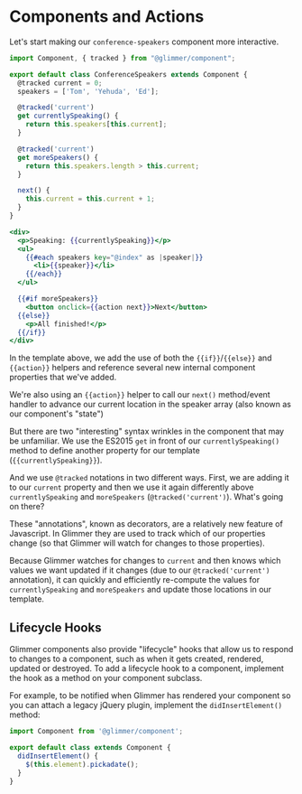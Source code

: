 # Components and Actions

Let's start making our `conference-speakers` component more interactive.

```js
import Component, { tracked } from "@glimmer/component";

export default class ConferenceSpeakers extends Component {
  @tracked current = 0;
  speakers = ['Tom', 'Yehuda', 'Ed'];

  @tracked('current')
  get currentlySpeaking() {
    return this.speakers[this.current];
  }

  @tracked('current')
  get moreSpeakers() {
    return this.speakers.length > this.current;
  }

  next() {
    this.current = this.current + 1;
  }
}
```

```hbs
<div>
  <p>Speaking: {{currentlySpeaking}}</p>
  <ul>
    {{#each speakers key="@index" as |speaker|}}
      <li>{{speaker}}</li>
    {{/each}}
  </ul>

  {{#if moreSpeakers}}
    <button onclick={{action next}}>Next</button>
  {{else}}
    <p>All finished!</p>  
  {{/if}}
</div>
```

In the template above, we add the use of both the `{{if}}`/`{{else}}` and `{{action}}` helpers and reference several new internal component properties that we've added.

We're also using an `{{action}}` helper to call our `next()` method/event handler to advance our current location in the speaker array (also known as our component's "state")

But there are two "interesting" syntax wrinkles in the component that may be unfamiliar.  We use the ES2015 `get` in front of our `currentlySpeaking()` method to define another property for our template (`{{currentlySpeaking}}`).

And we use `@tracked` notations in two different ways. First, we are adding it to our `current` property and then we use it again differently above `currentlySpeaking` and `moreSpeakers` (`@tracked('current')`). What's going on there?

These "annotations", known as decorators, are a relatively new feature of Javascript.  In Glimmer they are used to track which of our properties change (so that Glimmer will watch for changes to those properties).

Because Glimmer watches for changes to `current` and then knows which values we want updated if it changes (due to our `@tracked('current')` annotation), it can quickly and efficiently re-compute the values for `currentlySpeaking` and `moreSpeakers` and update those locations in our template.

## Lifecycle Hooks

Glimmer components also provide "lifecycle" hooks that allow us to respond to changes to a component, such as when it gets created, rendered, updated or destroyed. To add a lifecycle hook to a component, implement the hook as a method on your component subclass.

For example, to be notified when Glimmer has rendered your component so you can attach a legacy jQuery plugin, implement the `didInsertElement()` method:

```js
import Component from '@glimmer/component';

export default class extends Component {
  didInsertElement() {
    $(this.element).pickadate();
  }
}
```
